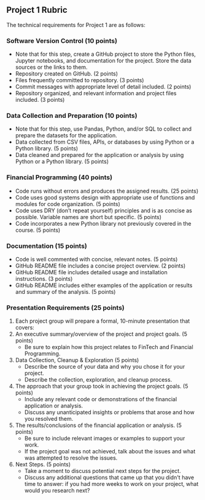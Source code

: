 ## Project 1 Rubric ##

The technical requirements for Project 1 are as follows:
### Software Version Control (10 points) ###

- Note that for this step, create a GitHub project to store the Python files, Jupyter notebooks, and documentation for the project. Store the data sources or the links to them.
- Repository created on GitHub. (2 points)
- Files frequently committed to repository. (3 points)
- Commit messages with appropriate level of detail included. (2 points)
- Repository organized, and relevant information and project files included. (3 points)

### Data Collection and Preparation (10 points) ###

- Note that for this step, use Pandas, Python, and/or SQL to collect and prepare the datasets for the application.
- Data collected from CSV files, APIs, or databases by using Python or a Python library. (5 points)
- Data cleaned and prepared for the application or analysis by using Python or a Python library. (5 points)

### Financial Programming (40 points) ###

- Code runs without errors and produces the assigned results. (25 points)
- Code uses good systems design with appropriate use of functions and modules for code organization. (5 points)
- Code uses DRY (don’t repeat yourself) principles and is as concise as possible. Variable names are short but specific. (5 points)
- Code incorporates a new Python library not previously covered in the course. (5 points)

### Documentation (15 points) ###

- Code is well commented with concise, relevant notes. (5 points)
- GitHub README file includes a concise project overview. (2 points)
- GitHub README file includes detailed usage and installation instructions. (3 points)
- GitHub README includes either examples of the application or results and summary of the analysis. (5 points)

### Presentation Requirements (25 points) ###

1. Each project group will prepare a formal, 10-minute presentation that covers:
2. An executive summary/overview of the project and project goals. (5 points)
    - Be sure to explain how this project relates to FinTech and Financial Programming.
3. Data Collection, Cleanup & Exploration (5 points)
    - Describe the source of your data and why you chose it for your project.
    - Describe the collection, exploration, and cleanup process.
4. The approach that your group took in achieving the project goals. (5 points)
    - Include any relevant code or demonstrations of the financial application or analysis.
    - Discuss any unanticipated insights or problems that arose and how you resolved them.
5. The results/conclusions of the financial application or analysis. (5 points)
    - Be sure to include relevant images or examples to support your work.
    - If the project goal was not achieved, talk about the issues and what was attempted to resolve the issues.
6. Next Steps. (5 points)
    - Take a moment to discuss potential next steps for the project.
    - Discuss any additional questions that came up that you didn't have time to answer:
        if you had more weeks to work on your project, what would you research next?
